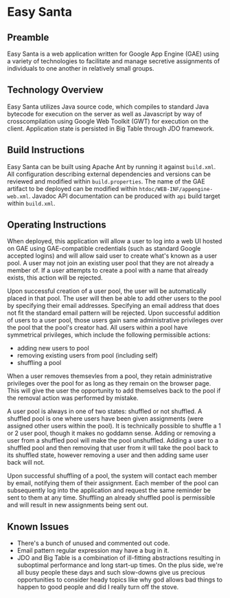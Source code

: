 # Easy Santa

## Preamble
Easy Santa is a web application written for Google App Engine (GAE) using a variety of technologies to facilitate and manage secretive assignments of individuals to one another in relatively small groups.

## Technology Overview
Easy Santa utilizes Java source code, which compiles to standard Java bytecode for execution on the server as well as Javascript by way of crosscompilation using Google Web Toolkit (GWT) for execution on the client.  Application state is persisted in Big Table through JDO framework.

## Build Instructions
Easy Santa can be built using Apache Ant by running it against `build.xml`.  All configuration describing external dependencies and versions can be reviewed and modified within `build.properties`.  The name of the GAE artifact to be deployed can be modified within `htdoc/WEB-INF/appengine-web.xml`.  Javadoc API documentation can be produced with `api` build target within `build.xml`.

## Operating Instructions
When deployed, this application will allow a user to log into a web UI hosted on GAE using GAE-compatible credentials (such as standard Google accepted logins) and will allow said user to create what's known as a user pool.  A user may not join an existing user pool that they are not already a member of.  If a user attempts to create a pool with a name that already exists, this action will be rejected.

Upon successful creation of a user pool, the user will be automatically placed in that pool.  The user will then be able to add other users to the pool by specifying their email addresses.  Specifying an email address that does not fit the standard email pattern will be rejected.  Upon successful addition of users to a user pool, those users gain same administrative privileges over the pool that the pool's creator had.  All users within a pool have symmetrical privileges, which include the following permissible actions:
* adding new users to pool
* removing existing users from pool (including self)
* shuffling a pool

When a user removes themsevles from a pool, they retain administrative privileges over the pool for as long as they remain on the browser page.  This will give the user the opportunity to add themselves back to the pool if the removal action was performed by mistake.

A user pool is always in one of two states: shuffled or not shuffled.  A shuffled pool is one where users have been given assignments (were assigned other users within the pool).  It is technically possible to shuffle a 1 or 2 user pool, though it makes no goddamn sense.  Adding or removing a user from a shuffled pool will make the pool unshuffled.  Adding a user to a shuffled pool and then removing that user from it will take the pool back to its shuffled state, however removing a user and then adding same user back will not.

Upon successful shuffling of a pool, the system will contact each member by email, notifying them of their assignment.  Each member of the pool can subsequently log into the application and request the same reminder be sent to them at any time.  Shuffling an already shuffled pool is permissible and will result in new assignments being sent out.

## Known Issues
* There's a bunch of unused and commented out code.
* Email pattern regular expression may have a bug in it.
* JDO and Big Table is a combination of ill-fitting abstractions resulting in suboptimal performance and long start-up times.  On the plus side, we're all busy people these days and such slow-downs give us precious opportunities to consider heady topics like why god allows bad things to happen to good people and did I really turn off the stove.

